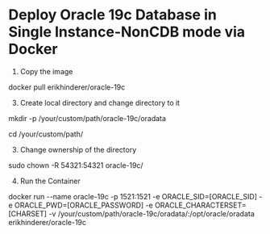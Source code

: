 # Deploy Oracle 19c Database in Single Instance-NonCDB mode via Docker

1. Copy the image
   
docker pull erikhinderer/oracle-19c

3. Create local directory and change directory to it
   
mkdir -p /your/custom/path/oracle-19c/oradata

cd /your/custom/path/

3. Change ownership of the directory

sudo chown -R 54321:54321 oracle-19c/

4. Run the Container
   
docker run --name oracle-19c
-p 1521:1521
-e ORACLE_SID=[ORACLE_SID]
-e ORACLE_PWD=[ORACLE_PASSWORD]
-e ORACLE_CHARACTERSET=[CHARSET]
-v /your/custom/path/oracle-19c/oradata/:/opt/oracle/oradata
erikhinderer/oracle-19c
